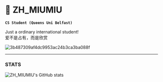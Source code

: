 # 🐲 ZH_MIUMIU
**`CS Student (Queens Uni Belfast)`**

Just a ordinary international student!<br />
爱不是占有，而是欣赏


![3b487309af4dc9953ac24b3ca3ba088f](https://github.com/ZH-MIUMIU/ZH-MIUMIU/assets/169184850/4ca25d97-9e8e-4c7b-9c45-ba482a385492)

---
### STATS
![ZH_MIUMIU's GitHub stats](https://github-readme-stats.vercel.app/api?username=zh-miumiu&show_icons=true&theme=dark)
